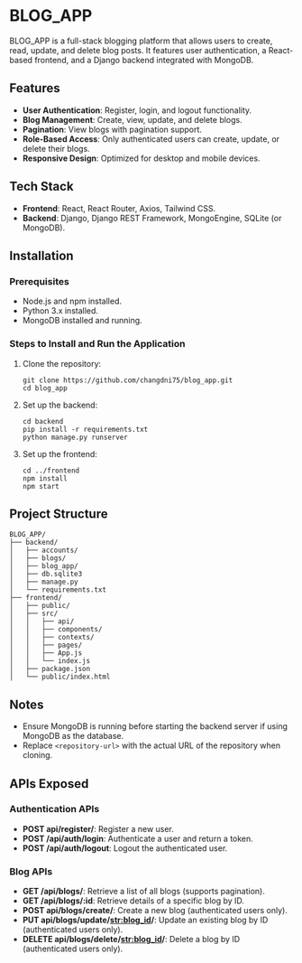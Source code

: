 # BLOG_APP

BLOG_APP is a full-stack blogging platform that allows users to create, read, update, and delete blog posts. It features user authentication, a React-based frontend, and a Django backend integrated with MongoDB.

## Features

- **User Authentication**: Register, login, and logout functionality.
- **Blog Management**: Create, view, update, and delete blogs.
- **Pagination**: View blogs with pagination support.
- **Role-Based Access**: Only authenticated users can create, update, or delete their blogs.
- **Responsive Design**: Optimized for desktop and mobile devices.

## Tech Stack

- **Frontend**: React, React Router, Axios, Tailwind CSS.
- **Backend**: Django, Django REST Framework, MongoEngine, SQLite (or MongoDB).

## Installation

### Prerequisites
- Node.js and npm installed.
- Python 3.x installed.
- MongoDB installed and running.

### Steps to Install and Run the Application
1. Clone the repository:
    ```
    git clone https://github.com/changdni75/blog_app.git
    cd blog_app
    ```

2. Set up the backend:
    ```
    cd backend
    pip install -r requirements.txt
    python manage.py runserver
    ```

3. Set up the frontend:
    ```
    cd ../frontend
    npm install
    npm start
    ```

## Project Structure

```
BLOG_APP/
├── backend/
│   ├── accounts/
│   ├── blogs/
│   ├── blog_app/
│   ├── db.sqlite3
│   ├── manage.py
│   └── requirements.txt
├── frontend/
│   ├── public/
│   ├── src/
│   │   ├── api/
│   │   ├── components/
│   │   ├── contexts/
│   │   ├── pages/
│   │   ├── App.js
│   │   └── index.js
│   ├── package.json
│   └── public/index.html
```

## Notes

- Ensure MongoDB is running before starting the backend server if using MongoDB as the database.
- Replace `<repository-url>` with the actual URL of the repository when cloning.

## APIs Exposed

### Authentication APIs
- **POST api/register/**: Register a new user.
- **POST /api/auth/login**: Authenticate a user and return a token.
- **POST /api/auth/logout**: Logout the authenticated user.

### Blog APIs
- **GET /api/blogs/**: Retrieve a list of all blogs (supports pagination).
- **GET /api/blogs/:id**: Retrieve details of a specific blog by ID.
- **POST api/blogs/create/**: Create a new blog (authenticated users only).
- **PUT api/blogs/update/<str:blog_id>/**: Update an existing blog by ID (authenticated users only).
- **DELETE api/blogs/delete/<str:blog_id>/**: Delete a blog by ID (authenticated users only).


